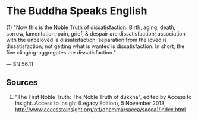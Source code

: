 # The Buddha Speaks English
(1) "Now this is the Noble Truth of dissatisfaction: Birth, aging, death, sorrow, lamentation, pain, grief, & despair are dissatisfaction; association with the unbeloved is dissatisfaction; separation from the loved is dissatisfaction; not getting what is wanted is dissatisfaction. In short, the five clinging-aggregates are dissatisfaction."

— SN 56.11
## Sources
1. "The First Noble Truth: The Noble Truth of dukkha", edited by Access to Insight. Access to Insight (Legacy Edition), 5 November 2013, http://www.accesstoinsight.org/ptf/dhamma/sacca/sacca1/index.html
